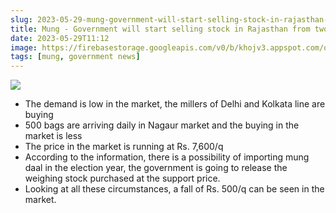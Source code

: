 ```yaml
---
slug: 2023-05-29-mung-government-will-start-selling-stock-in-rajasthan-from-two-months
title: Mung - Government will start selling stock in Rajasthan from two months
date: 2023-05-29T11:12
image: https://firebasestorage.googleapis.com/v0/b/khojv3.appspot.com/o/posts%2FvyJr3otHiwToU4j4DOUh%2FBLzFio0jHt7nE2tTM7v6?alt=media&token=c3607d40-5d51-4d79-85e3-1f75e1d0c49e
tags: [mung, government news]
---
```


![](https://firebasestorage.googleapis.com/v0/b/khojv3.appspot.com/o/posts%2FvyJr3otHiwToU4j4DOUh%2FBLzFio0jHt7nE2tTM7v6?alt=media&token=c3607d40-5d51-4d79-85e3-1f75e1d0c49e)

- The demand is low in the market, the millers of Delhi and Kolkata line are buying
- 500 bags are arriving daily in Nagaur market and the buying in the market is less
- The price in the market is running at Rs. 7,600/q
- According to the information, there is a possibility of importing mung daal in the election year, the government is going to release the weighing stock purchased at the support price.
- Looking at all these circumstances, a fall of Rs. 500/q can be seen in the market.

